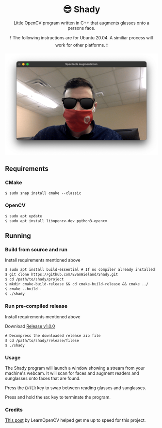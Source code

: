 <h1 align="center">😎 Shady</h1>
<p align="center">Little OpenCV program written in C++ that augments glasses onto a persons face.</p>
<p align="center"></p>
<p align="center">❗ The following instructions are for Ubuntu 20.04. A similiar process will work for other platforms. ❗</p>
<p align="center"></p>
</p>

![Example](https://github.com/EvanWieland/Shady/raw/main/readme.png "Example")

## Requirements

### CMake

```console
$ sudo snap install cmake --classic
```

### OpenCV

```console
$ sudo apt update
$ sudo apt install libopencv-dev python3-opencv
```

## Running

### Build from source and run

Install requirements mentioned above

```console
$ sudo apt install build-essential # If no compiler already installed
$ git clone https://github.com/EvanWieland/Shady.git
$ cd /path/to/shady/project
$ mkdir cmake-build-release && cd cmake-build-release && cmake ../
$ cmake --build .
$ ./shady
```

### Run pre-compiled release

Install requirements mentioned above

Download [Release v1.0.0](https://github.com/EvanWieland/Shady/releases/download/1.0.0/1.0.0.zip)

```console
# Decompress the downloaded release zip file
$ cd /path/to/shady/release/filese
$ ./shady
```

### Usage

The Shady program will launch a window showing a stream from your machine's webcam. It will scan for faces and augment readers and sunglasses onto faces that are found.

Press the `ENTER` key to swap between reading glasses and sunglasses.

Press and hold the `ESC` key to terminate the program.

### Credits

[This post](https://learnopencv.com/facemark-facial-landmark-detection-using-opencv/) by LearnOpenCV helped get me up to speed for this project.
